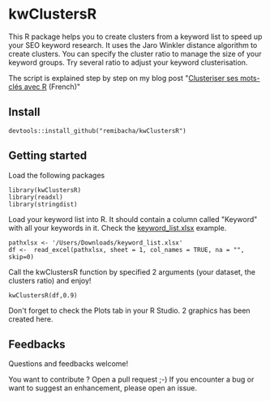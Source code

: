 # kwClustersR
This R package helps you to create clusters from a keyword list to speed up your SEO keyword research.
It uses the Jaro Winkler distance algorithm to create clusters. You can specify the cluster ratio to manage the size of your keyword groups. Try several ratio to adjust your keyword clusterisation.
        
The script is explained step by step on my blog post "[Clusteriser ses mots-clés avec R](https://remibacha.com/clusteriser-mots-cles/) (French)"

## Install
```
devtools::install_github("remibacha/kwClustersR")
```

## Getting started
Load the following packages
```
library(kwClustersR)
library(readxl)
library(stringdist)
```

Load your keyword list into R. It should contain a column called "Keyword" with all your keywords in it. Check the [keyword_list.xlsx](https://github.com/remibacha/kwClustersR/blob/master/keyword_list.xlsx?raw=true) example.


```
pathxlsx <- '/Users/Downloads/keyword_list.xlsx'
df <-  read_excel(pathxlsx, sheet = 1, col_names = TRUE, na = "", skip=0)
```

Call the kwClustersR function by specified 2 arguments (your dataset, the clusters ratio)  and enjoy!
```
kwClustersR(df,0.9)
```

Don't forget to check the Plots tab in your R Studio. 2 graphics has been created here.

## Feedbacks
Questions and feedbacks welcome!

You want to contribute ? Open a pull request ;-) If you encounter a bug or want to suggest an enhancement, please open an issue.
